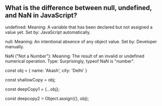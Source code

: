 ## What is the difference between null, undefined, and NaN in JavaScript?

undefined:
Meaning: A variable that has been declared but not assigned a value yet.
Set by: JavaScript automatically.

null:
Meaning: An intentional absence of any object value.
Set by: Developer manually.

NaN ("Not a Number"):
Meaning: The result of an invalid or undefined numerical operation.
Type: Surprisingly, typeof NaN is "number".


const obj = {
    name: 'Akash',
    city: 'Delhi'
}

const shallowCopy = obj;

const deepCopy1 = {...obj};

const deepcopy2 = Object.assign({}, obj);